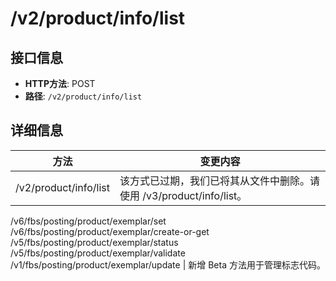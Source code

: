 # /v2/product/info/list

## 接口信息

- **HTTP方法**: POST
- **路径**: `/v2/product/info/list`

## 详细信息

方法 | 变更内容  
---|---  
/v2/product/info/list | 该方式已过期，我们已将其从文件中删除。请使用 /v3/product/info/list。  
/v6/fbs/posting/product/exemplar/set   
/v6/fbs/posting/product/exemplar/create-or-get   
/v5/fbs/posting/product/exemplar/status   
/v5/fbs/posting/product/exemplar/validate   
/v1/fbs/posting/product/exemplar/update | 新增 Beta 方法用于管理标志代码。
